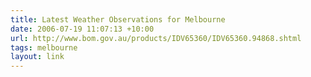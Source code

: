 ```yaml
---
title: Latest Weather Observations for Melbourne
date: 2006-07-19 11:07:13 +10:00
url: http://www.bom.gov.au/products/IDV65360/IDV65360.94868.shtml
tags: melbourne
layout: link
---
```

